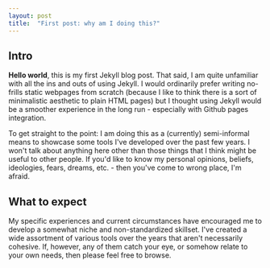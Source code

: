 ```yaml
---
layout: post
title:  "First post: why am I doing this?"
---
```


## Intro

**Hello world**, this is my first Jekyll blog post. That said, I am quite unfamiliar with all the ins and outs of using Jekyll. I would ordinarily prefer writing no-frills static webpages from scratch (because I like to think there is a sort of minimalistic aesthetic to plain HTML pages) but I thought using Jekyll would be a smoother experience in the long run - especially with Github pages integration.

To get straight to the point: I am doing this as a (currently) semi-informal means to showcase some tools I've developed over the past few years. I won't talk about anything here other than those things that I think might be useful to other people. If you'd like to know my personal opinions, beliefs, ideologies, fears, dreams, etc. - then you've come to wrong place, I'm afraid.

## What to expect
My specific experiences and current circumstances have encouraged me to develop a somewhat niche and non-standardized skillset. I've created a wide assortment of various tools over the years that aren't necessarily cohesive. If, however, any of them catch your eye, or somehow relate to your own needs, then please feel free to browse. 